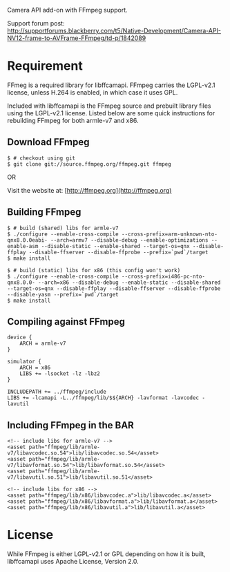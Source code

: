 Camera API add-on with FFmpeg support.

Support forum post:  
http://supportforums.blackberry.com/t5/Native-Development/Camera-API-NV12-frame-to-AVFrame-FFmpeg/td-p/1842089

# Requirement

FFmeg is a required library for libffcamapi. FFmpeg carries the LGPL-v2.1 license, unless H.264 is enabled, in which case it uses GPL.

Included with libffcamapi is the FFmpeg source and prebuilt library files using the LGPL-v2.1 license. Listed below are some quick instructions for rebuilding FFmpeg for both armle-v7 and x86.

## Download FFmpeg

	$ # checkout using git
	$ git clone git://source.ffmpeg.org/ffmpeg.git ffmpeg

OR

Visit the website at: [http://ffmpeg.org](http://ffmpeg.org)

## Building FFmpeg

	$ # build (shared) libs for armle-v7
	$ ./configure --enable-cross-compile --cross-prefix=arm-unknown-nto-qnx8.0.0eabi- --arch=armv7 --disable-debug --enable-optimizations --enable-asm --disable-static --enable-shared --target-os=qnx --disable-ffplay --disable-ffserver --disable-ffprobe --prefix=`pwd`/target  
	$ make install 

	$ # build (static) libs for x86 (this config won't work)
	$ ./configure --enable-cross-compile --cross-prefix=i486-pc-nto-qnx8.0.0- --arch=x86 --disable-debug --enable-static --disable-shared --target-os=qnx --disable-ffplay --disable-ffserver --disable-ffprobe --disable-yasm --prefix=`pwd`/target  
	$ make install   

## Compiling against FFmpeg

	device {
		ARCH = armle-v7
	}
	
	simulator {
		ARCH = x86
		LIBS += -lsocket -lz -lbz2
	}
	
	INCLUDEPATH += ../ffmpeg/include
	LIBS += -lcamapi -L../ffmpeg/lib/$${ARCH} -lavformat -lavcodec -lavutil

## Including FFmpeg in the BAR

	<!-- include libs for armle-v7 -->
	<asset path="ffmpeg/lib/armle-v7/libavcodec.so.54">lib/libavcodec.so.54</asset>
	<asset path="ffmpeg/lib/armle-v7/libavformat.so.54">lib/libavformat.so.54</asset>
	<asset path="ffmpeg/lib/armle-v7/libavutil.so.51">lib/libavutil.so.51</asset>
	
	<!-- include libs for x86 -->
	<asset path="ffmpeg/lib/x86/libavcodec.a">lib/libavcodec.a</asset>
	<asset path="ffmpeg/lib/x86/libavformat.a">lib/libavformat.a</asset>
	<asset path="ffmpeg/lib/x86/libavutil.a">lib/libavutil.a</asset>

# License

While FFmpeg is either LGPL-v2.1 or GPL depending on how it is built, libffcamapi uses Apache License, Version 2.0.